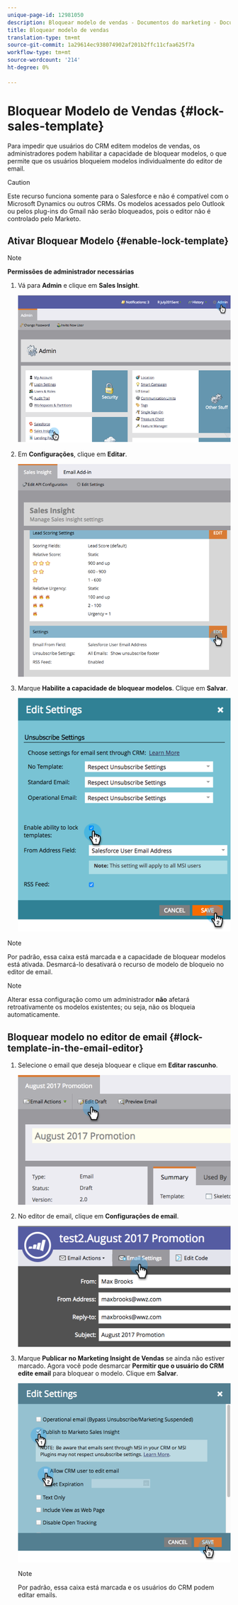 ```yaml
---
unique-page-id: 12981050
description: Bloquear modelo de vendas - Documentos do marketing - Documentação do produto
title: Bloquear modelo de vendas
translation-type: tm+mt
source-git-commit: 1a29614ec938074902af201b2ffc11cfaa625f7a
workflow-type: tm+mt
source-wordcount: '214'
ht-degree: 0%

---
```



# Bloquear Modelo de Vendas {#lock-sales-template}

Para impedir que usuários do CRM editem modelos de vendas, os administradores podem habilitar a capacidade de bloquear modelos, o que permite que os usuários bloqueiem modelos individualmente do editor de email.

>[!CAUTION]
>
>Este recurso funciona somente para o Salesforce e não é compatível com o Microsoft Dynamics ou outros CRMs. Os modelos acessados pelo Outlook ou pelos plug-ins do Gmail não serão bloqueados, pois o editor não é controlado pelo Marketo.

## Ativar Bloquear Modelo {#enable-lock-template}

>[!NOTE]
>
>**Permissões de administrador necessárias**

1. Vá para **Admin** e clique em **Sales Insight**.

   ![](assets/1.png)

1. Em **Configurações**, clique em **Editar**.

   ![](assets/2.png)

1. Marque **Habilite a capacidade de bloquear modelos**. Clique em **Salvar**.

   ![](assets/image2017-10-9-8-3a19-3a45.png)

>[!NOTE]
>
>Por padrão, essa caixa está marcada e a capacidade de bloquear modelos está ativada. Desmarcá-lo desativará o recurso de modelo de bloqueio no editor de email.

>[!NOTE]
>
>Alterar essa configuração como um administrador **não** afetará retroativamente os modelos existentes; ou seja, não os bloqueia automaticamente.

## Bloquear modelo no editor de email {#lock-template-in-the-email-editor}

1. Selecione o email que deseja bloquear e clique em **Editar rascunho**.

   ![](assets/5.png)

1. No editor de email, clique em **Configurações de email**.

   ![](assets/6.png)

1. Marque **Publicar no Marketing Insight de Vendas** se ainda não estiver marcado. Agora você pode desmarcar **Permitir que o usuário do CRM edite email** para bloquear o modelo. Clique em **Salvar**.

   ![](assets/7.png)

   >[!NOTE]
   >
   >Por padrão, essa caixa está marcada e os usuários do CRM podem editar emails.

